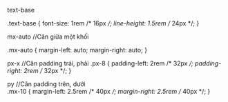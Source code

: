 text-base

.text-base {
    font-size: 1rem /* 16px */;
    line-height: 1.5rem /* 24px */;
}

mx-auto //Căn giữa một khối

.mx-auto {
    margin-left: auto;
    margin-right: auto;
}

px-x  //Căn padding trái, phải 
.px-8 {
    padding-left: 2rem /* 32px */;
    padding-right: 2rem /* 32px */;
}

py //Căn padding trên, dưới  
.mx-10 {
    margin-left: 2.5rem /* 40px */;
    margin-right: 2.5rem /* 40px */;
}